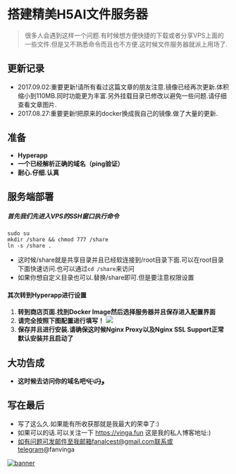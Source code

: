 # 搭建精美H5AI文件服务器

> 很多人会遇到这样一个问题.有时候想方便快捷的下载或者分享VPS上面的一些文件.但是又不熟悉命令而且也不方便.这时候文件服务器就派上用场了.


## 更新记录

- 2017.09.02:重要更新!请所有看过这篇文章的朋友注意.镜像已经再次更新.体积缩小到110MB.同时功能更为丰富.另外挂载目录已修改以避免一些问题.请仔细查看文章图片.
- 2017.08.27:重要更新!把原来的docker换成我自己的镜像.做了大量的更新.

## 准备

* **Hyperapp**
* **一个已经解析正确的域名（ping验证）**
* **耐心.仔细.认真**


## 服务端部署

##### 首先我们先进入VPS的SSH窗口执行命令


```
sudo su
mkdir /share && chmod 777 /share
ln -s /share .
```
* 这时候/share就是共享目录并且已经软连接到/root目录下面.可以在root目录下面快速访问.也可以通过`cd /share`来访问
* 如果你想自定义目录也可以.替换/share即可.但是要注意权限设置


#### 其次转到Hyperapp进行设置

1. **转到商店页面.找到Docker Image然后选择服务器并且保存进入配置界面**
2. **请完全按照下图配置进行填写！**
   ![](./images/h5ai.png)
3. **保存并且进行安装.请确保这时候Nginx Proxy以及Nginx SSL Support正常默认安装并且启动了**


## 大功告成

* **这时候去访问你的域名吧٩(˃̶͈̀௰˂̶͈́)و**

## 写在最后

* 写了这么久.如果能有所收获那就是我最大的荣幸了:)
* 如果可以的话.可以关注一下 https://vinga.fun 这是我的私人博客地址:)
* 如有问题可发邮件至我邮箱fanalcest@gmail.com联系或telegram@fanvinga

<a href="https://vinga.fun"><img src="https://d.unlimit.fun/design/banner.png" alt="banner" target="_blank"></a>
